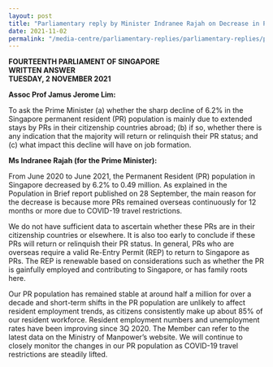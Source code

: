 ```yaml
---
layout: post
title: "Parliamentary reply by Minister Indranee Rajah on Decrease in PR Population in Singapore"
date: 2021-11-02
permalink: "/media-centre/parliamentary-replies/parliamentary-replies/parliamentary-reply-by-minister-indranee-rajah-on-decrease-in-PR-population-in-Singapore"
---
```

**FOURTEENTH PARLIAMENT OF SINGAPORE**  
**WRITTEN ANSWER**  
**TUESDAY, 2 NOVEMBER 2021**

**Assoc Prof Jamus Jerome Lim:**

To ask the Prime Minister (a) whether the sharp decline of 6.2% in the Singapore permanent resident (PR) population is mainly due to extended stays by PRs in their citizenship countries abroad; (b) if so, whether there is any indication that the majority will return or relinquish their PR status; and (c) what impact this decline will have on job formation.

**Ms Indranee Rajah (for the Prime Minister):** 

From June 2020 to June 2021, the Permanent Resident (PR) population in Singapore decreased by 6.2% to 0.49 million. As explained in the Population in Brief report published on 28 September, the main reason for the decrease is because more PRs remained overseas continuously for 12 months or more due to COVID-19 travel restrictions.  

We do not have sufficient data to ascertain whether these PRs are in their citizenship countries or elsewhere. It is also too early to conclude if these PRs will return or relinquish their PR status. In general, PRs who are overseas require a valid Re-Entry Permit (REP) to return to Singapore as PRs. The REP is renewable based on considerations such as whether the PR is gainfully employed and contributing to Singapore, or has family roots here.  

Our PR population has remained stable at around half a million for over a decade and short-term shifts in the PR population are unlikely to affect resident employment trends, as citizens consistently make up about 85% of our resident workforce. Resident employment numbers and unemployment rates have been improving since 3Q 2020. The Member can refer to the latest data on the Ministry of Manpower’s website. We will continue to closely monitor the changes in our PR population as COVID-19 travel restrictions are steadily lifted.



